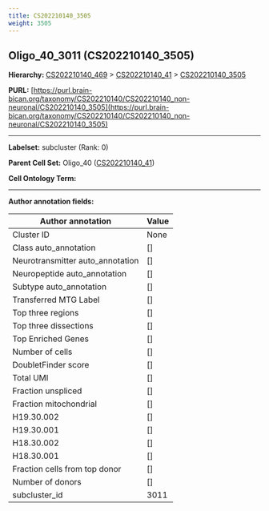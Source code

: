 ```yaml
---
title: CS202210140_3505
weight: 3505
---
```

## Oligo_40_3011 (CS202210140_3505)
<b>Hierarchy: </b>
[CS202210140_469](../CS202210140_469) >
[CS202210140_41](../CS202210140_41) >
[CS202210140_3505](../CS202210140_3505)

**PURL:** [https://purl.brain-bican.org/taxonomy/CS202210140/CS202210140_non-neuronal/CS202210140_3505](https://purl.brain-bican.org/taxonomy/CS202210140/CS202210140_non-neuronal/CS202210140_3505)

---


**Labelset:** subcluster (Rank: 0)

**Parent Cell Set:** Oligo_40 ([CS202210140_41](../CS202210140_41))



**Cell Ontology Term:** 

[MARKER GENES.]: #


---

[TRANSFERRED ANNOTATIONS.]: #


[AUTHOR ANNOTATION FIELDS.]: #


**Author annotation fields:**

| Author annotation | Value |
|-------------------|-------|
|Cluster ID|None|
|Class auto_annotation|[]|
|Neurotransmitter auto_annotation|[]|
|Neuropeptide auto_annotation|[]|
|Subtype auto_annotation|[]|
|Transferred MTG Label|[]|
|Top three regions|[]|
|Top three dissections|[]|
|Top Enriched Genes|[]|
|Number of cells|[]|
|DoubletFinder score|[]|
|Total UMI|[]|
|Fraction unspliced|[]|
|Fraction mitochondrial|[]|
|H19.30.002|[]|
|H19.30.001|[]|
|H18.30.002|[]|
|H18.30.001|[]|
|Fraction cells from top donor|[]|
|Number of donors|[]|
|subcluster_id|3011|
